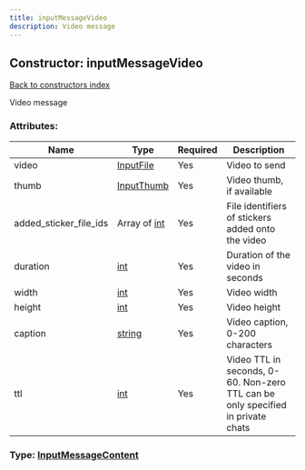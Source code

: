 ```yaml
---
title: inputMessageVideo
description: Video message
---
```

## Constructor: inputMessageVideo  
[Back to constructors index](index.md)



Video message

### Attributes:

| Name     |    Type       | Required | Description |
|----------|---------------|----------|-------------|
|video|[InputFile](../types/InputFile.md) | Yes|Video to send|
|thumb|[InputThumb](../types/InputThumb.md) | Yes|Video thumb, if available|
|added\_sticker\_file\_ids|Array of [int](../types/int.md) | Yes|File identifiers of stickers added onto the video|
|duration|[int](../types/int.md) | Yes|Duration of the video in seconds|
|width|[int](../types/int.md) | Yes|Video width|
|height|[int](../types/int.md) | Yes|Video height|
|caption|[string](../types/string.md) | Yes|Video caption, 0-200 characters|
|ttl|[int](../types/int.md) | Yes|Video TTL in seconds, 0-60. Non-zero TTL can be only specified in private chats|



### Type: [InputMessageContent](../types/InputMessageContent.md)



